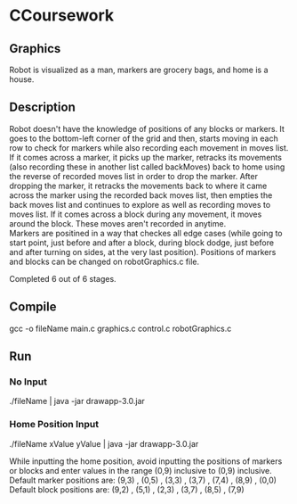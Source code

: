 # CCoursework

## Graphics 
Robot is visualized as a man, markers are grocery bags, and home is a house.

## Description
Robot doesn't have the knowledge of positions of any blocks or markers. It goes to the bottom-left corner of the grid and then, starts moving in each row to check for markers while also recording each movement in moves list. 
If it comes across a marker, it picks up the marker, retracks its movements (also recording these in another list called backMoves) back to home using the reverse of recorded moves list in order to drop the marker.
After dropping the marker, it retracks the movements back to where it came across the marker using the recorded back moves list, then empties the back moves list and continues to explore as well as recording moves to moves list.
If it comes across a block during any movement, it moves around the block. These moves aren't recorded in anytime.   
Markers are positined in a way that checkes all edge cases (while going to start point, just before and after a block, during block dodge, just before and after turning on sides, at the very last position). Positions of markers and blocks can be changed on robotGraphics.c file.

Completed 6 out of 6 stages. 

## Compile
gcc -o fileName main.c graphics.c control.c robotGraphics.c 

## Run
### No Input
./fileName | java -jar drawapp-3.0.jar
### Home Position Input
./fileName xValue yValue | java -jar drawapp-3.0.jar

While inputting the home position, avoid inputting the positions of markers or blocks and enter values in the range (0,9) inclusive to (0,9) inclusive.  
Default marker positions are: (9,3) , (0,5) , (3,3) , (3,7) , (7,4) , (8,9) , (0,0)   
Default block positions are: (9,2) , (5,1) , (2,3) , (3,7) , (8,5) , (7,9)